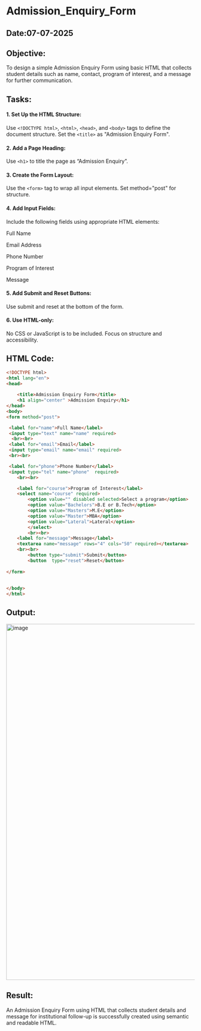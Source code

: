 # Admission_Enquiry_Form
## Date:07-07-2025

## Objective:
To design a simple Admission Enquiry Form using basic HTML that collects student details such as name, contact, program of interest, and a message for further communication.

## Tasks:
#### 1. Set Up the HTML Structure:
Use ```<!DOCTYPE html>```, ```<html>```, ```<head>```, and ```<body>``` tags to define the document structure.
Set the ```<title>``` as "Admission Enquiry Form".

#### 2. Add a Page Heading:
Use ```<h1>``` to title the page as “Admission Enquiry”.

#### 3. Create the Form Layout:
Use the ```<form>``` tag to wrap all input elements. Set method="post" for structure.

#### 4. Add Input Fields:
Include the following fields using appropriate HTML elements:

Full Name

Email Address

Phone Number 

Program of Interest 

Message

#### 5. Add Submit and Reset Buttons:
Use submit and reset at the bottom of the form.

#### 6. Use HTML-only:
No CSS or JavaScript is to be included. Focus on structure and accessibility.

## HTML Code:
```html
<!DOCTYPE html>
<html lang="en">
<head>
  
    <title>Admission Enquiry Form</title>
    <h1 align="center" >Admission Enquiry</h1>
</head>
<body>
<form method="post">

 <label for="name">Full Name</label>
 <input type="text" name="name" required>
  <br><br>
 <label for="email">Email</label>
 <input type="email" name="email" required>
 <br><br>

 <label for="phone">Phone Number</label>
 <input type="tel" name="phone"  required>
    <br><br>

    <label for="course">Program of Interest</label>
    <select name="course" required>
        <option value="" disabled selected>Select a program</option>
        <option value="Bachelors">B.E or B.Tech</option>
        <option value="Masters">M.E</option>
        <option value="Master">MBA</option>
        <option value="Lateral">Lateral</option>
        </select>
        <br><br>
    <label for="message">Message</label>
    <textarea name="message" rows="4" cols="50" required></textarea>
    <br><br>
        <button type="submit">Submit</button>
        <button  type="reset">Reset</button>
    
</form>
   
    
</body>
</html>
```
## Output:
<img width="952" alt="image" src="https://github.com/user-attachments/assets/217c474c-7b12-47b9-b230-01c934231c11" />



## Result:
An Admission Enquiry Form using HTML that collects student details and message for institutional follow-up is successfully created using semantic and readable HTML.
